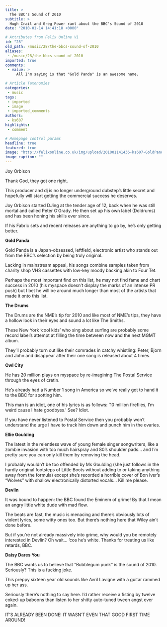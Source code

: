 ```yaml
---
title: >
  The BBC's Sound of 2010
subtitle: >
  Hugh Crail and Greg Power rant about the BBC's Sound of 2010
date: "2010-01-14 14:41:18 +0000"

# Attributes from Felix Online V1
id: "28"
old_path: /music/28/the-bbcs-sound-of-2010
aliases:
 - /music/28/the-bbcs-sound-of-2010
imported: true
comments:
 - value: >
     All I'm saying is that "Gold Panda" is an awesome name.

# Article Taxonomies
categories:
 - music
tags:
 - imported
 - image
 - imported_comments
authors:
 - ks607
highlights:
 - comment

# Homepage control params
headline: true
featured: true
image: "http://felixonline.co.uk/img/upload/201001141436-ks607-GoldPand.jpg"
image_caption: ""
---
```


Joy Orbison

Thank God, they got one right.

This producer and dj is no longer underground dubstep’s little secret and hopefully will start getting the commercial success he deserves.

Joy Orbison started DJing at the tender age of 12, back when he was still mortal and called Peter O’Grady. He then set up his own label (Doldrums) and has been honing his skills ever since.

If his Fabric sets and recent releases are anything to go by, he’s only getting better.

__Gold Panda__

Gold Panda is a Japan-obsessed, leftfield, electronic artist who stands out from the BBC’s selection by being truly original.

Lacking in mainstream appeal, his songs combine samples taken from charity shop VHS cassettes with low-key moody backing akin to Four Tet.

Perhaps the most important find on this list, he may not find fame and chart success in 2010 (his myspace doesn’t display the marks of an intense PR push) but I bet he will be around much longer than most of the artists that made it onto this list.

__The Drums__

The Drums are the NME’s tip for 2010 and like most of NME’s tips, they have a hollow look in their eyes and sound a lot like The Smiths.

These New York ‘cool kids’ who sing about surfing are probably some record label’s attempt at filling the time between now and the next MGMT album.

They’ll probably turn out like their comrades in catchy whistling: Peter, Bjorn and John and disappear after their one song is released about 4 times.

__Owl City__

He has 20 million plays on myspace by re-imagining The Postal Service through the eyes of cretin.

He’s already had a Number 1 song in America so we’ve really got to hand it to the BBC for spotting him.

This man is an idiot, one of his lyrics is as follows: ’10 million fireflies, I’m weird cause I hate goodbyes.’ See? Idiot.

If you have never listened to Postal Service then you probably won’t understand the urge I have to track him down and punch him in the ovaries.

__Ellie Goulding__

The latest in the relentless wave of young female singer songwriters, like a zombie invasion with too much hairspray and 80’s shoulder pads… and I’m pretty sure you can only kill them by removing the head.

I probably wouldn’t be too offended by Ms Goulding (she just follows in the hardly original footsteps of Little Boots without adding to or taking anything away from the formula) except she’s recorded a horrible cover of Bon Iver’s “Wolves” with shallow electronically distorted vocals... Kill me please.

__Devlin__

It was bound to happen: the BBC found the Eminem of grime! By that I mean an angry little white dude with mad flow.

The beats are fast, the music is menacing and there’s obviously lots of violent lyrics, some witty ones too. But there’s nothing here that Wiley ain’t done before.

But if you’re not already massively into grime, why would you be remotely interested in Devlin? Oh wait… ‘cos he’s white. Thanks for treating us like retards, BBC.

__Daisy Dares You__

The BBC wants us to believe that “Bubblegum punk” is the sound of 2010. Seriously? This is a fucking joke.

This preppy sixteen year old sounds like Avril Lavigne with a guitar rammed up her ass.

Seriously there’s nothing to say here. I’d rather receive a fisting by twelve coked-up baboons than listen to her shitty auto-tuned tween angst ever again.

IT’S ALREADY BEEN DONE! IT WASN’T EVEN THAT GOOD FIRST TIME AROUND!
